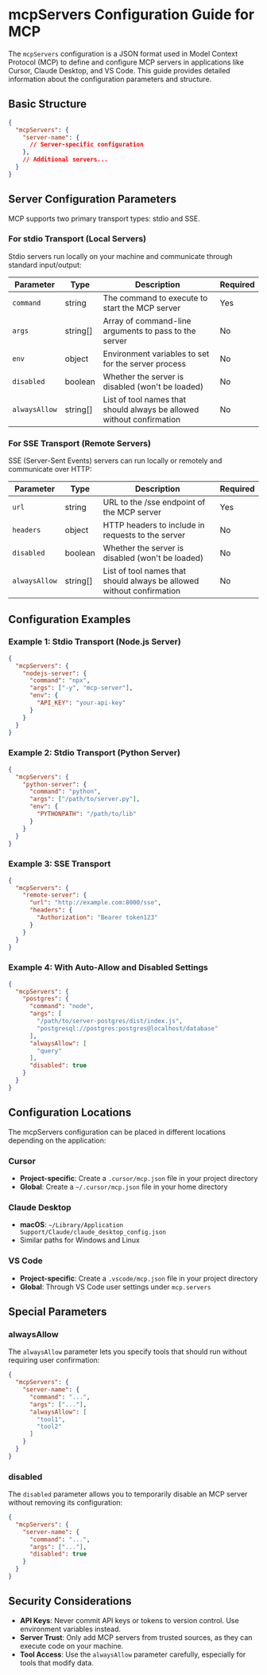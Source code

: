 # mcpServers Configuration Guide for MCP

The `mcpServers` configuration is a JSON format used in Model Context Protocol (MCP) to define and configure MCP servers in applications like Cursor, Claude Desktop, and VS Code. This guide provides detailed information about the configuration parameters and structure.

## Basic Structure

```json
{
  "mcpServers": {
    "server-name": {
      // Server-specific configuration
    },
    // Additional servers...
  }
}
```

## Server Configuration Parameters

MCP supports two primary transport types: stdio and SSE.

### For stdio Transport (Local Servers)

Stdio servers run locally on your machine and communicate through standard input/output:

| Parameter | Type | Description | Required |
|-----------|------|-------------|----------|
| `command` | string | The command to execute to start the MCP server | Yes |
| `args` | string[] | Array of command-line arguments to pass to the server | No |
| `env` | object | Environment variables to set for the server process | No |
| `disabled` | boolean | Whether the server is disabled (won't be loaded) | No |
| `alwaysAllow` | string[] | List of tool names that should always be allowed without confirmation | No |

### For SSE Transport (Remote Servers)

SSE (Server-Sent Events) servers can run locally or remotely and communicate over HTTP:

| Parameter | Type | Description | Required |
|-----------|------|-------------|----------|
| `url` | string | URL to the /sse endpoint of the MCP server | Yes |
| `headers` | object | HTTP headers to include in requests to the server | No |
| `disabled` | boolean | Whether the server is disabled (won't be loaded) | No |
| `alwaysAllow` | string[] | List of tool names that should always be allowed without confirmation | No |

## Configuration Examples

### Example 1: Stdio Transport (Node.js Server)
```json
{
  "mcpServers": {
    "nodejs-server": {
      "command": "npx",
      "args": ["-y", "mcp-server"],
      "env": {
        "API_KEY": "your-api-key"
      }
    }
  }
}
```

### Example 2: Stdio Transport (Python Server)
```json
{
  "mcpServers": {
    "python-server": {
      "command": "python",
      "args": ["/path/to/server.py"],
      "env": {
        "PYTHONPATH": "/path/to/lib"
      }
    }
  }
}
```

### Example 3: SSE Transport
```json
{
  "mcpServers": {
    "remote-server": {
      "url": "http://example.com:8000/sse",
      "headers": {
        "Authorization": "Bearer token123"
      }
    }
  }
}
```

### Example 4: With Auto-Allow and Disabled Settings
```json
{
  "mcpServers": {
    "postgres": {
      "command": "node",
      "args": [
        "/path/to/server-postgres/dist/index.js",
        "postgresql://postgres:postgres@localhost/database"
      ],
      "alwaysAllow": [
        "query"
      ],
      "disabled": true
    }
  }
}
```

## Configuration Locations

The mcpServers configuration can be placed in different locations depending on the application:

### Cursor
- **Project-specific**: Create a `.cursor/mcp.json` file in your project directory
- **Global**: Create a `~/.cursor/mcp.json` file in your home directory

### Claude Desktop
- **macOS**: `~/Library/Application Support/Claude/claude_desktop_config.json`
- Similar paths for Windows and Linux

### VS Code
- **Project-specific**: Create a `.vscode/mcp.json` file in your project directory
- **Global**: Through VS Code user settings under `mcp.servers`

## Special Parameters

### alwaysAllow

The `alwaysAllow` parameter lets you specify tools that should run without requiring user confirmation:

```json
{
  "mcpServers": {
    "server-name": {
      "command": "...",
      "args": ["..."],
      "alwaysAllow": [
        "tool1",
        "tool2"
      ]
    }
  }
}
```

### disabled

The `disabled` parameter allows you to temporarily disable an MCP server without removing its configuration:

```json
{
  "mcpServers": {
    "server-name": {
      "command": "...",
      "args": ["..."],
      "disabled": true
    }
  }
}
```

## Security Considerations

- **API Keys**: Never commit API keys or tokens to version control. Use environment variables instead.
- **Server Trust**: Only add MCP servers from trusted sources, as they can execute code on your machine.
- **Tool Access**: Use the `alwaysAllow` parameter carefully, especially for tools that modify data. 